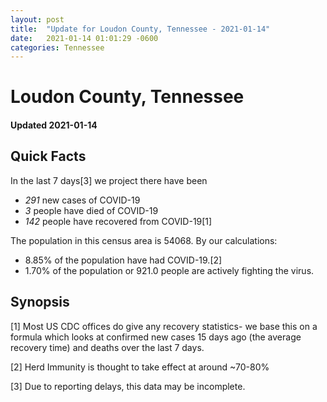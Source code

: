 ```yaml
---
layout: post
title:  "Update for Loudon County, Tennessee - 2021-01-14"
date:   2021-01-14 01:01:29 -0600
categories: Tennessee
---
```


# Loudon County, Tennessee
#### Updated 2021-01-14

## Quick Facts

In the last 7 days[3] we project there have been
- *291* new cases of COVID-19
- *3* people have died of COVID-19
- *142* people have recovered from COVID-19[1]

The population in this census area is 54068. By our calculations:
- 8.85% of the population have had COVID-19.[2]
- 1.70% of the population or 921.0 people are actively fighting the virus.

## Synopsis




[1] Most US CDC offices do give any recovery statistics- we base this on a formula which looks at confirmed new cases
15 days ago (the average recovery time) and deaths over the last 7 days.

[2] Herd Immunity is thought to take effect at around ~70-80%

[3] Due to reporting delays, this data may be incomplete.
 
    